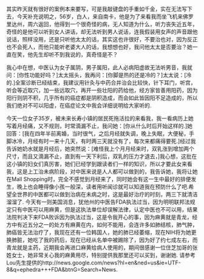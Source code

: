 其实昨天就有很好的案例本来要写，可是我敲键盘的手重如千金，实在无法写下去，今天补充说明之，56岁，白人，来自南卡，他是为了来看我而坐飞机来佛罗里达州，周六返回，他得到一个很奇怪的病，无人知道为什么，听力丧失近五年，奇怪的是他可以听到女人讲话，却无法听到男人说话，连我假装用女声的声音跟他说话，照样没用，还是只听他太太的话，其实这也许很好，不要治也对，因为反正也不会死人，而他只能听老婆大人的话，我想想也好，我问他太太是否要治？她一直在笑，他先生却听不到我说的，真奇怪是不？

我心中在想，中医认为女子属阴，男子属阳，此人必病阳虚故无法听男音，我就问：[你性功能好吗？]太太摇头，我再问：[你脚是热的还是冷的？]太太说：[冷的.]全案诊断已经结束，我建议用针灸与中药合并治会比较快，针下耳门，听宫，听会等近取穴，加一些远取穴，再开一些壮阳的药给他，经方家皆善用阳药，因为阳行则阴不积，几乎所有的癌症都是阴积造成，而会如此皆因阳不足造成的，所以我们绝对不可以阳虚，在癌症论文中我会详细说明给大家听的.

今天一位女子35岁，被未来长寿小镇的居民死拖活拉的来看我，我一看病历上她写着月经痛，又不规则，时常滴漏不止，我问她：[你从什么时后开始这样的.]她回答：[我在四年半前离婚，当时很气，之后月经就失调，晚上失眠，大便秘，手脚冰冷，月经有时一来十几天，有时两三天就没有了，每次来都痛得要死.]经过我告诉她奶水就是月经后，她突然说：[难怪我上个月月经来时，双乳涨到增加两个尺寸，而且又滴漏不止，直到有一天下利后，双乳的压力才退去，]我心想，这批在这小镇的妇女们真厉害，她们已经学到跟读者们一样的知识，所以才要此女来看我，这是上工治未病阶段，对中医来说是人人都可以做到的，我告诉她，我将让她在Mall Shopping时，完全不感觉到月经来了，同时她会有这一生中最好的排便发生，晚上也会睡得像小孩一般深，读者用听闻诊就可以知道我在预防什么了吧.希望全世界的中医都可以做到治病在未病之时，这是最好治疗的时刻，两三下就清洁溜溜了.
今天有一则美国消息，犹他州的中医告FDA执法过当，因为明明联邦法规定只有中医可以用麻黄，但是这执法单位却误解法律，认定中医也不可以用，结果法院判决下来FDA败诉因为执法过当，这是令我开心的事，因为麻黄就是青龙，经方中有近五分之一的处方有麻黄在内，如何不能用，会连许多如肺结核，肺气肿，肺癌皆无法治疗了，我现在还有一位韩国人，她的肺已经萎缩，现在NIH将为她更换肺脏，她吃了我的药后，现在已经从名单中被踢除了，因为好了约七成左右，而青龙就是主药，近期我会再进口麻黄给病人使用的，期间很感谢一位住芝加哥的张姓女士，她非常关心我的麻黄用尽，特别提供我那里还可以买到，谢谢她.
请参考Lou先生提供的http://news.google.com/news?hl=en&ned=us&ie=UTF-8&q=ephedra+++FDA&btnG=Search+News.